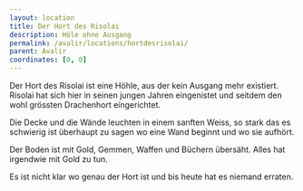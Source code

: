 ```yaml
---
layout: location
title: Der Hort des Risolai
description: Höle ohne Ausgang
permalink: /avalir/locations/hortdesrisolai/
parent: Avalir
coordinates: [0, 0]
---
```


Der Hort des Risolai ist eine Höhle, aus der kein Ausgang mehr existiert. Risolai hat sich hier in seinen jungen Jahren eingenistet und seitdem den wohl grössten Drachenhort eingerichtet.

Die Decke und die Wände leuchten in einem sanften Weiss, so stark das es schwierig ist überhaupt zu sagen wo eine Wand beginnt und wo sie aufhört.

Der Boden ist mit Gold, Gemmen, Waffen und Büchern übersäht. Alles hat irgendwie mit Gold zu tun.

Es ist nicht klar wo genau der Hort ist und bis heute hat es niemand erraten.
